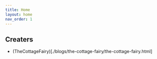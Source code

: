 ```yaml
---
title: Home
layout: home
nav_order: 1
---
```


## Creaters

- (TheCottageFairy)[./blogs/the-cottage-fairy/the-cottage-fairy.html]